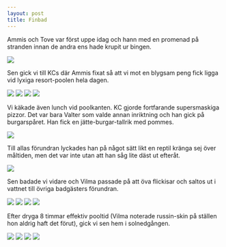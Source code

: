 ```yaml
---
layout: post
title: Finbad
---
```


Ammis och Tove var först uppe idag och hann med en promenad på stranden innan de andra ens hade krupit ur bingen.

<a href="/images/2012-01-06/IMG_0177.JPG"><img src="/images/2012-01-06/thumbnails/IMG_0177.JPG" /></a>

Sen gick vi till KCs där Ammis fixat så att vi mot en blygsam peng fick ligga vid lyxiga resort-poolen hela dagen.

<a href="/images/2012-01-06/IMG_0196.JPG"><img src="/images/2012-01-06/thumbnails/IMG_0196.JPG" /></a>
<a href="/images/2012-01-06/IMG_0200.JPG"><img src="/images/2012-01-06/thumbnails/IMG_0200.JPG" /></a>
<a href="/images/2012-01-06/IMG_0203.JPG"><img src="/images/2012-01-06/thumbnails/IMG_0203.JPG" /></a>
<a href="/images/2012-01-06/IMG_0210.JPG"><img src="/images/2012-01-06/thumbnails/IMG_0210.JPG" /></a>

Vi käkade även lunch vid poolkanten. KC gjorde fortfarande supersmaskiga pizzor. Det var bara Valter som valde annan inriktning och han gick på burgarspåret. Han fick en jätte-burgar-tallrik med pommes.

<a href="/images/2012-01-06/IMG_0231.JPG"><img src="/images/2012-01-06/thumbnails/IMG_0231.JPG" /></a>

 Till allas förundran lyckades han på något sätt likt en reptil kränga sej över måltiden, men det var inte utan att han såg lite däst ut efteråt.

<a href="/images/2012-01-06/IMG_0234.JPG"><img src="/images/2012-01-06/thumbnails/IMG_0234.JPG" /></a>

Sen badade vi vidare och Vilma passade på att öva flickisar och saltos ut i vattnet till övriga badgästers förundran.

<a href="/images/2012-01-06/IMG_0237.JPG"><img src="/images/2012-01-06/thumbnails/IMG_0237.JPG" /></a>
<a href="/images/2012-01-06/IMG_0243.JPG"><img src="/images/2012-01-06/thumbnails/IMG_0243.JPG" /></a>
<a href="/images/2012-01-06/IMG_0244.JPG"><img src="/images/2012-01-06/thumbnails/IMG_0244.JPG" /></a>
<a href="/images/2012-01-06/IMG_0253.JPG"><img src="/images/2012-01-06/thumbnails/IMG_0253.JPG" /></a>

Efter dryga 8 timmar effektiv pooltid (Vilma noterade russin-skin på ställen hon aldrig haft det förut), gick vi sen hem i solnedgången.

<a href="/images/2012-01-06/IMG_0280.JPG"><img src="/images/2012-01-06/thumbnails/IMG_0280.JPG" /></a>
<a href="/images/2012-01-06/IMG_0283.JPG"><img src="/images/2012-01-06/thumbnails/IMG_0283.JPG" /></a>
<a href="/images/2012-01-06/IMG_0287.JPG"><img src="/images/2012-01-06/thumbnails/IMG_0287.JPG" /></a>
<a href="/images/2012-01-06/IMG_0289.JPG"><img src="/images/2012-01-06/thumbnails/IMG_0289.JPG" /></a>
